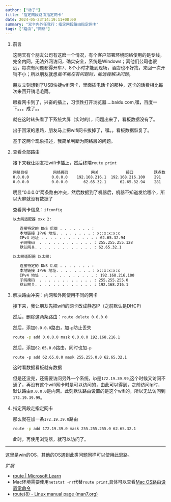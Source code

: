 ```yaml
---
author: ["柿子"]
title: '指定网段路由指定网卡'
date: 2024-05-23T14:19:11+08:00
summary: "双卡内外任我行：指定网段路由指定网卡"
tags: ["路由","网络"]
---
```


1. 前言

   这两天有个朋友公司有这麽一个情况，有个客户部署环境网络使用的是专线，完全内网，无法外网访问，确实安全，系统是Windows；离他们公司也很远，每次有问题都得开车7、8个小时才能到现场，酒店也不好找，来回一次开销不小；所以朋友就想*能不能在有问题时，能远程解决问题*。

   朋友立刻想到了USB快捷wifi网卡，里面插电话卡的那种，这卡的话费相比每次来回开销毛毛雨。

   眼看网卡到了，兴奋的插上，习惯性打开浏览器….baidu.com,嘿，百度一下。。。成了。。

   就在这时转头看了下系统大屏（实时的），问题出来了，看板数据没有了。

   出于回滚的思路，朋友马上把wifi网卡拔掉了，嘿。。看板数据恢复了。

   基于这两个现象描述，我简单判断为网络层的问题。

2. 查看全部路由

   接下来我让朋友把wifi卡插上，然后终端`route print`

   ```bash
   网络目标           网络掩码          网关            接口         跃点数
   0.0.0.0          0.0.0.0    192.168.216.1  192.168.216.100    291
   0.0.0.0          0.0.0.0       62.65.32.1      62.65.32.94    281
   ```

   明显“0.0.0.0”两条路由冲突，然后数据到了机器后，机器不知道发给哪个，所以大屏就没有数据了

   查看网卡信息：`ifconfig`

   ```bash
   以太网适配器 xxx 2:
   
      连接特定的 DNS 后缀 . . . . . . . :
      本地链接 IPv6 地址. . . . . . . . : x::x:x:x:x
      IPv4 地址 . . . . . . . . . . . . : 62.65.32.94
      子网掩码  . . . . . . . . . . . . : 255.255.255.128
      默认网关. . . . . . . . . . . . . : 62.65.32.1
   
   以太网适配器 以太网:
   
      连接特定的 DNS 后缀 . . . . . . . :
      本地链接 IPv6 地址. . . . . . . . : x::x:x:x:x
      IPv4 地址 . . . . . . . . . . . . : 192.168.216.100
      子网掩码  . . . . . . . . . . . . : 255.255.255.0
      默认网关. . . . . . . . . . . . . : 192.168.216.1
   ```

3. 解决路由冲突：内网和外网使用不同的网卡

   接下来，我让朋友先把wifi的网卡改成静态IP（之前默认是DHCP）

   然后，删除这两条路由：`route delete 0.0.0.0`

   然后，添加`0.0.0.0`路由，加`-p`防止丢失

   ```bash
   route -p add 0.0.0.0 mask 0.0.0.0 192.168.216.1
   ```

   然后，添加`62.65.0.0`路由，同时也加`-p`

   ```bahs
   route -p add 62.65.0.0 mask 255.255.0.0 62.65.32.1
   ```

   这时看数据看板就有数据

   但是还没完，还需要访问另外一个系统，ip是`172.19.39.99`,这个时候又访问不通了，再没有这个wifi网卡时是可以访问的，由此可以得到，之前访问Ip时，默认路由`0.0.0.0`是内网。此刻默认路由设置的是这个wifi的，所以无法访问到`172.19.39.99`。

4. 指定网段走指定网卡

   那么就在加一条`172.19.39.0`路由

   ```bash
   route -p add 172.19.39.0 mask 255.255.255.0 62.65.32.1
   ```

   此时，再使用浏览器，就可以访问了。

----

这里是win的OS，其他的OS遇到此类问题同样可以使用此思路。



*扩展*

- [route | Microsoft Learn](https://learn.microsoft.com/zh-cn/windows-server/administration/windows-commands/route_ws2008)
- Mac环境需要使用`netstat -nr`代替`route print`,具体可以查看[Mac OS路由设置常命令](http://www.edulinks.cn/2020/05/19/20200519-macos-route/)
- [route(8) - Linux manual page (man7.org)](https://man7.org/linux/man-pages/man8/route.8.html)
